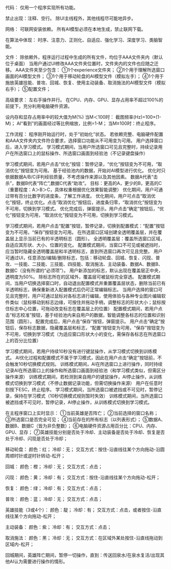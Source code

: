 代码：
仅用一个程序实现所有功能。

禁止出现：注释、空行。
除UI主线程外，其他线程尽可能地异步。

网络：
可联网安装依赖。
所有AI模型必须在本地生成，禁止联网下载。


在算法中体现：
时序、注意力、正则化、自适应、强化学习、深度学习、类脑智能。


文件：
除依赖外，程序运行过程中生成的所有文件，均位于AAA文件夹内（默认位于桌面）
当用户通过UI修改AAA文件夹位置时，文件夹内的文件也应随之迁移。
AAA文件夹至少包含：
①1个experience文件夹；
②1个用于理解所选窗口画面的AI模型文件；
③1个用于移动轮盘的AI模型文件（模拟左手）；
④1个用于施放英雄技能、普攻、回城、恢复、使用主动装备、取消施法的AI模型文件（模拟右手）；
⑤配置文件；

高级要求：
左右手操作并行。
在CPU、内存、GPU、显存占用率不超过100%的前提下，充分利用电脑硬件资源。


设内存和显存占用率中的较大值为M(%)
当M＜100时：
截图频率(Hz)=100×(1-M)；
AI“看到”的画面经过等比例缩放，比例=1-M；
当M≥100时：终止程序。



工作流程：
程序刚开始运行时，处于“初始化”状态。
若依赖完整、电脑硬件配置和AAA文件夹内文件符合要求，选择窗口功能从不可用变为可用。
用户选择窗口后，进入学习模式。
学习模式期间，当用户所选窗口可见且完整时，持续记录用户在所选窗口上的鼠标操作、所选窗口画面到经验池（不记录键盘操作）


学习模式期间，若用户点击“优化”按钮：暂停记录，“优化”按钮变为不可用，“取消优化”按钮变为可用。
基于经验池内的数据，开始对AI模型进行优化。
优化时只依据数据A/B/C评判经验质量，不考虑操作来源以及其他因素。
数据A代表“击杀”，数据B代表“阵亡”,数据C代表“助攻”。
目标：更高的A，更少的B，更高的C（重要程度：A＞B＞C，具体权重根据优化效果智能调整）
优化期间，用户可通过带有百分比数字的进度条，了解工作进度。
优化期间，用户可点击“取消优化”按钮，终止优化。点击“取消优化”按钮后，进度条归零，“取消优化”按钮变为不可用，切换到学习模式。
优化完成后，弹窗提示。用户点击“确定”按钮后，“优化”按钮变为可用，“取消优化”按钮变为不可用，切换到学习模式。


学习模式期间，若用户点击“配置”按钮，暂停记录，切换到配置模式：“配置”按钮变为不可用，“保存”按钮变为可用。
在所选窗口区域创建全透明覆盖层，并在覆盖层上显示当前已有的半透明标志（圆形）。
全透明覆盖层：覆盖所选窗口区域，自适应其形状、大小、位置的变化。
配置模式期间，当窗口不可见或被遮挡时，应当暂时隐藏全透明覆盖层和半透明标志，直到所选窗口再次可见且完整。
用户可通过UI，任意添加/编辑/删除标志，包括：移动轮盘、回城、恢复、闪现、普攻、一技能、二技能、三技能、四技能、取消施法、主动装备、数据A、数据B、数据C（没有所谓的“必须项”）。
用户新添加的标志，默认出现在覆盖层正中央，透明度为50%。
除标志所在的区域外，覆盖层可被鼠标完全穿透。
配置模式期间，当用户切换选择窗口时，自动退出配置模式并重置覆盖层状态，删除当前已有半透明标志，确保重新进入配置模式后仍可正常编辑标志。
当用户选择的窗口可见且完整时，用户可通过鼠标对各标志进行编辑，使用体验与各种专业图片编辑软件类似（鼠标移动到标志边缘，可按住并拖动手柄，调整标志的形状大小；鼠标按住标志中心位置，可拖动改变标志在覆盖层上的位置）
配置模式期间，若用户点击“标志校准”按钮，基于经验池内来自用户的数据，智能调整各标志的位置和识别范围（圆形）。
配置完成后，用户点击“保存”按钮，弹窗提示。
用户点击“确定”按钮后，保存标志数据，隐藏覆盖层和标志，“配置”按钮变为可用，“保存”按钮变为不可用，切换到学习模式（为适应窗口形状大小的变化，需保存各标志在所选窗口上的百分比位置）


学习模式期间，若用户持续10秒没有进行键鼠操作，从学习模式切换到训练模式。
AI优化过程和配置模式不属于学习模式，因此在用户点击“确定”按钮前，不会触发10秒切换模式规则。
训练模式期间，AI在所选窗口上进行操作，同时持续记录AI在所选窗口上的操作和所选窗口画面到经验池（和学习模式类似，但需区分操作来源）
训练模式期间，若检测到来自用户的键鼠操作，AI停止操作，从训练模式切换到学习模式（不停止数据记录功能，但需切换操作来源）
用户在任意时刻按下ESC，终止程序。
学习模式期间，当所选窗口被遮挡或不可见时，暂停记录，保持在学习模式（10秒切换模式规则暂时失效）
训练模式期间，当所选窗口被遮挡或不可见时，暂停记录，AI停止操作，从训练模式切换到学习模式。


在主程序窗口上实时显示：
①当前英雄是否阵亡；
②当前选择的窗口名称；
③所选窗口是否完全可见；
④当前存在的所有标志（以列表形式）；
⑤数据A、数据B、数据C（皆为非负整数）；
⑥电脑硬件资源占用百分比：CPU、内存、GPU、显存；
⑦英雄技能分别是否处于冷却、主动装备是否处于冷却、恢复是否处于冷却、闪现是否处于冷却；


移动轮盘：
颜色：红；
冷却：无；
交互方式：按住-沿直线往某个方向拖动-沿圆周顺时针或逆时针转动-松开；


回城：
颜色：橙；
冷却：无；
交互方式：点击；


闪现：
颜色：黄；
冷却：有；
交互方式：按住-沿直线往某个方向拖动-松开；


恢复：
颜色：绿；
冷却：有；
交互方式：点击；


普攻：
颜色：蓝；
冷却：无；
交互方式：点击；


英雄技能（3或4个）：
颜色：靛；
冷却：有；
交互方式：点击，或者按住-沿直线往某个方向拖动-松开；


主动装备：
颜色：紫；
冷却：有；
交互方式：点击；


取消施法：
颜色：黑；
冷却：无；
交互方式：在区域外某处按住-沿直线拖动到区域内-松开；


回城期间，英雄阵亡期间，暂停一切操作，直到：传送回泉水/在泉水复活/出现其他AI认为需要进行操作的情形。
